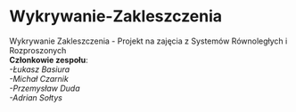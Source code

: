 # Wykrywanie-Zakleszczenia
Wykrywanie Zakleszczenia - Projekt na zajęcia z Systemów Równoległych i Rozproszonych<br />
<b>Członkowie zespołu</b>:<br /><i>
-Łukasz Basiura<br />
-Michał Czarnik<br />
-Przemysław Duda<br />
-Adrian Sołtys<br />
</i>
